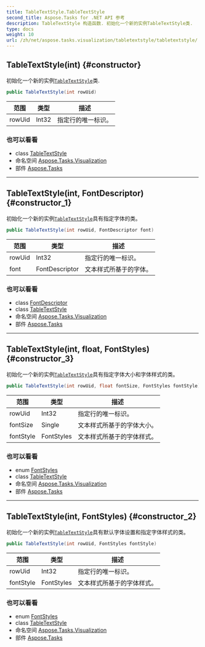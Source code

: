 ```yaml
---
title: TableTextStyle.TableTextStyle
second_title: Aspose.Tasks for .NET API 参考
description: TableTextStyle 构造函数. 初始化一个新的实例TableTextStyle类.
type: docs
weight: 10
url: /zh/net/aspose.tasks.visualization/tabletextstyle/tabletextstyle/
---
```

## TableTextStyle(int) {#constructor}

初始化一个新的实例[`TableTextStyle`](../)类.

```csharp
public TableTextStyle(int rowUid)
```

| 范围 | 类型 | 描述 |
| --- | --- | --- |
| rowUid | Int32 | 指定行的唯一标识。 |

### 也可以看看

* class [TableTextStyle](../)
* 命名空间 [Aspose.Tasks.Visualization](../../tabletextstyle/)
* 部件 [Aspose.Tasks](../../../)

---

## TableTextStyle(int, FontDescriptor) {#constructor_1}

初始化一个新的实例[`TableTextStyle`](../)具有指定字体的类。

```csharp
public TableTextStyle(int rowUid, FontDescriptor font)
```

| 范围 | 类型 | 描述 |
| --- | --- | --- |
| rowUid | Int32 | 指定行的唯一标识。 |
| font | FontDescriptor | 文本样式所基于的字体。 |

### 也可以看看

* class [FontDescriptor](../../fontdescriptor/)
* class [TableTextStyle](../)
* 命名空间 [Aspose.Tasks.Visualization](../../tabletextstyle/)
* 部件 [Aspose.Tasks](../../../)

---

## TableTextStyle(int, float, FontStyles) {#constructor_3}

初始化一个新的实例[`TableTextStyle`](../)具有指定字体大小和字体样式的类。

```csharp
public TableTextStyle(int rowUid, float fontSize, FontStyles fontStyle)
```

| 范围 | 类型 | 描述 |
| --- | --- | --- |
| rowUid | Int32 | 指定行的唯一标识。 |
| fontSize | Single | 文本样式所基于的字体大小。 |
| fontStyle | FontStyles | 文本样式所基于的字体样式。 |

### 也可以看看

* enum [FontStyles](../../fontstyles/)
* class [TableTextStyle](../)
* 命名空间 [Aspose.Tasks.Visualization](../../tabletextstyle/)
* 部件 [Aspose.Tasks](../../../)

---

## TableTextStyle(int, FontStyles) {#constructor_2}

初始化一个新的实例[`TableTextStyle`](../)具有默认字体设置和指定字体样式的类。

```csharp
public TableTextStyle(int rowUid, FontStyles fontStyle)
```

| 范围 | 类型 | 描述 |
| --- | --- | --- |
| rowUid | Int32 | 指定行的唯一标识。 |
| fontStyle | FontStyles | 文本样式所基于的字体样式。 |

### 也可以看看

* enum [FontStyles](../../fontstyles/)
* class [TableTextStyle](../)
* 命名空间 [Aspose.Tasks.Visualization](../../tabletextstyle/)
* 部件 [Aspose.Tasks](../../../)


